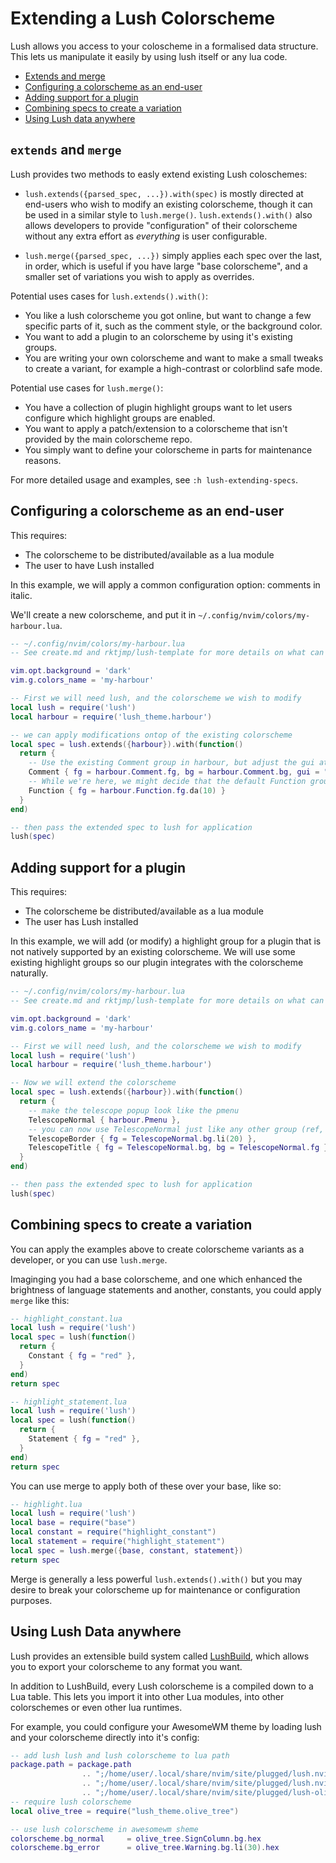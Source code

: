 Extending a Lush Colorscheme
============================

Lush allows you access to your coloscheme in a formalised data structure. This
lets us manipulate it easily by using lush itself or any lua code.

- [Extends and merge](#extends-and-merge)
- [Configuring a colorscheme as an end-user](#configuring-a-colorscheme-as-an-end-user)
- [Adding support for a plugin](#adding-support-for-a-plugin)
- [Combining specs to create a variation](#combining-specs-to-create-a-variation)
- [Using Lush data anywhere](#using-lush-data-anywhere)

## `extends` and `merge`

Lush provides two methods to easly extend existing Lush coloschemes:

- `lush.extends({parsed_spec, ...}).with(spec)` is mostly directed at end-users
who wish to modify an existing colorscheme, though it can be used in a similar style
to `lush.merge()`. `lush.extends().with()` also allows developers to provide
"configuration" of their colorscheme without any extra effort as *everything* is user
configurable.

- `lush.merge({parsed_spec, ...})` simply applies each spec over the last, in
order, which is useful if you have large "base colorscheme", and a smaller set of
variations you wish to apply as overrides.

Potential uses cases for `lush.extends().with()`:

- You like a lush colorscheme you got online, but want to change a few specific
  parts of it, such as the comment style, or the background color.
- You want to add a plugin to an colorscheme by using it's existing groups.
- You are writing your own colorscheme and want to make a small tweaks to create a
  variant, for example a high-contrast or colorblind safe mode.

Potential use cases for `lush.merge()`:

- You have a collection of plugin highlight groups want to let users configure
  which highlight groups are enabled.
- You want to apply a patch/extension to a colorscheme that isn't provided by the
  main colorscheme repo.
- You simply want to define your colorscheme in parts for maintenance reasons.

For more detailed usage and examples, see `:h lush-extending-specs`.

## Configuring a colorscheme as an end-user

This requires:

- The colorscheme to be distributed/available as a lua module
- The user to have Lush installed

In this example, we will apply a common configuration option: comments in italic.

We'll create a new colorscheme, and put it in `~/.config/nvim/colors/my-harbour.lua`.

```lua
-- ~/.config/nvim/colors/my-harbour.lua
-- See create.md and rktjmp/lush-template for more details on what can go in this file.

vim.opt.background = 'dark'
vim.g.colors_name = 'my-harbour'

-- First we will need lush, and the colorscheme we wish to modify
local lush = require('lush')
local harbour = require('lush_theme.harbour')

-- we can apply modifications ontop of the existing colorscheme
local spec = lush.extends({harbour}).with(function()
  return {
    -- Use the existing Comment group in harbour, but adjust the gui attribute
    Comment { fg = harbour.Comment.fg, bg = harbour.Comment.bg, gui = "italic" },
    -- While we're here, we might decide that the default Function group is too bright
    Function { fg = harbour.Function.fg.da(10) }
  }
end)

-- then pass the extended spec to lush for application
lush(spec)
```

## Adding support for a plugin

This requires:

- The colorscheme be distributed/available as a lua module
- The user has Lush installed

In this example, we will add (or modify) a highlight group for a plugin that is
not natively supported by an existing colorscheme. We will use some existing
highlight groups so our plugin integrates with the colorscheme naturally.

```lua
-- ~/.config/nvim/colors/my-harbour.lua
-- See create.md and rktjmp/lush-template for more details on what can go in this file.

vim.opt.background = 'dark'
vim.g.colors_name = 'my-harbour'

-- First we will need lush, and the colorscheme we wish to modify
local lush = require('lush')
local harbour = require('lush_theme.harbour')

-- Now we will extend the colorscheme
local spec = lush.extends({harbour}).with(function()
  return {
    -- make the telescope popup look like the pmenu
    TelescopeNormal { harbour.Pmenu },
    -- you can now use TelescopeNormal just like any other group (ref, inherit, etc)
    TelescopeBorder { fg = TelescopeNormal.bg.li(20) },
    TelescopeTitle { fg = TelescopeNormal.bg, bg = TelescopeNormal.fg },
  }
end)

-- then pass the extended spec to lush for application
lush(spec)
```

## Combining specs to create a variation

You can apply the examples above to create colorscheme variants as a developer, or
you can use `lush.merge`.

Imaginging you had a base colorscheme, and one which enhanced the brightness of
language statements and another, constants, you could apply `merge` like this:

```lua
-- highlight_constant.lua
local lush = require('lush')
local spec = lush(function()
  return {
    Constant { fg = "red" },
  }
end)
return spec
```

```lua
-- highlight_statement.lua
local lush = require('lush')
local spec = lush(function()
  return {
    Statement { fg = "red" },
  }
end)
return spec
```

You can use merge to apply both of these over your base, like so:

```lua
-- highlight.lua
local lush = require('lush')
local base = require("base")
local constant = require("highlight_constant")
local statement = require("highlight_statement")
local spec = lush.merge({base, constant, statement})
return spec
```

Merge is generally a less powerful `lush.extends().with()` but you may desire to
break your colorscheme up for maintenance or configuration purposes.

## Using Lush Data anywhere

Lush provides an extensible build system called [LushBuild](BUILD.md),
which allows you to export your colorscheme to any format you want.

In addition to LushBuild, every Lush colorscheme is a compiled down to a Lua
table. This lets you import it into other Lua modules, into other colorschemes or
even other lua runtimes.

For example, you could configure your AwesomeWM theme by loading lush and your
colorscheme directly into it's config:

```lua
-- add lush lush and lush colorscheme to lua path
package.path = package.path
                .. ";/home/user/.local/share/nvim/site/plugged/lush.nvim/lua/?.lua"
                .. ";/home/user/.local/share/nvim/site/plugged/lush.nvim/lua/?/?.lua"
                .. ";/home/user/.local/share/nvim/site/plugged/lush-olive-tree/lua/?/?.lua"
-- require lush colorscheme
local olive_tree = require("lush_theme.olive_tree")

-- use lush colorscheme in awesomewm sheme
colorscheme.bg_normal     = olive_tree.SignColumn.bg.hex
colorscheme.bg_error      = olive_tree.Warning.bg.li(30).hex
```
